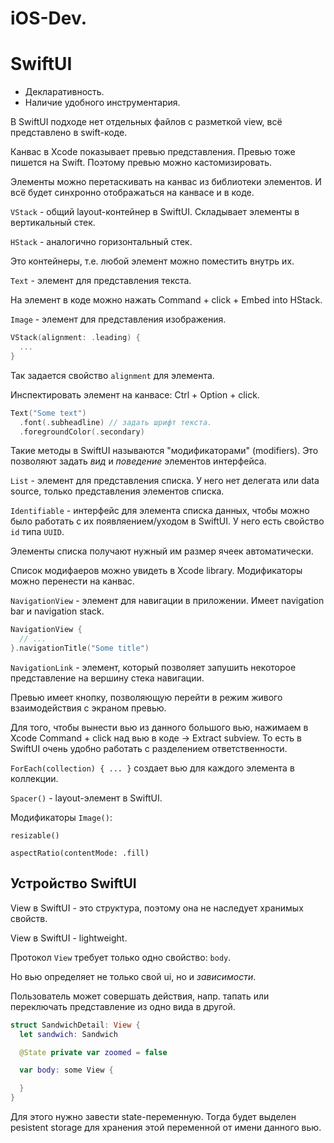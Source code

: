 # iOS-Dev. 

# SwiftUI

* Декларативность.
* Наличие удобного инструментария.

В SwiftUI подходе нет отдельных файлов с разметкой view, всё представлено в swift-коде.

Канвас в Xcode показывает превью представления. Превью тоже пишется на Swift. Поэтому превью можно кастомизировать.

Элементы можно перетаскивать на канвас из библиотеки элементов. И всё будет синхронно отображаться на канвасе и в коде.

`VStack` - общий layout-контейнер в SwiftUI. Складывает элементы в вертикальный стек.

`HStack` - аналогично горизонтальный стек.

Это контейнеры, т.е. любой элемент можно поместить внутрь их.

`Text` - элемент для представления текста.

На элемент в коде можно нажать Command + click + Embed into HStack.

`Image` - элемент для представления изображения.

```swift
VStack(alignment: .leading) {
  ...
}
```

Так задается свойство `alignment` для элемента.

Инспектировать элемент на канвасе: Ctrl + Option + click.

```swift
Text("Some text")
  .font(.subheadline) // задать шрифт текста.
  .foregroundColor(.secondary)
```

Такие методы в SwiftUI называются "модификаторами" (modifiers). Это позволяют задать _вид_ и _поведение_ элементов интерфейса.

`List` - элемент для представления списка. У него нет делегата или data source, только представления элементов списка.

`Identifiable` - интерфейс для элемента списка данных, чтобы можно было работать с их появляением/уходом в SwiftUI. У него есть свойство `id` типа `UUID`.

Элементы списка получают нужный им размер ячеек автоматически.

Список модифаеров можно увидеть в Xcode library. Модификаторы можно перенести на канвас.

`NavigationView` - элемент для навигации в приложении. Имеет navigation bar и navigation stack.

```swift
NavigationView {
  // ... 
}.navigationTitle("Some title")
```

`NavigationLink` - элемент, который позволяет запушить некоторое представление на вершину стека навигации.

Превью имеет кнопку, позволяющую перейти в режим живого взаимодействия с экраном превью.

Для того, чтобы вынести вью из данного большого вью, нажимаем в Xcode Command + click над вью в коде -> Extract subview. То есть в SwiftUI очень удобно работать с разделением ответственности.

`ForEach(collection) { ... }` создает вью для каждого элемента в коллекции.

`Spacer()` - layout-элемент в SwiftUI.

Модификаторы `Image()`:

`resizable()`

`aspectRatio(contentMode: .fill)`

## Устройство SwiftUI

View в SwiftUI - это структура, поэтому она не наследует хранимых свойств.

View в SwiftUI - lightweight.

Протокол `View` требует только одно свойство: `body`.

Но вью определяет не только свой ui, но и _зависимости_.

Пользователь может совершать действия, напр. тапать или переключать представление из одно вида в другой.

```swift
struct SandwichDetail: View {
  let sandwich: Sandwich

  @State private var zoomed = false

  var body: some View {

  }
}
```

Для этого нужно завести state-переменную. Тогда будет выделен pesistent storage для хранения этой переменной от имени данного вью.

